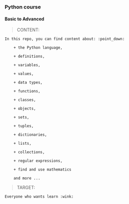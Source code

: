 ### Python course

#### Basic to Advanced

> CONTENT: 

    In this repo, you can find content about: :point_down:

        + the Python language, 

        + definitions, 

        + variables, 
        
        + values, 
        
        + data types, 
        
        + functions, 
        
        + classes, 
        
        + objects, 
        
        + sets, 
        
        + tuples, 
        
        + dictionaries, 
        
        + lists, 
        
        + collections, 
        
        + regular expressions, 
        
        + find and use mathematics 
        
        and more ...
> TARGET:
 
    Everyone who wants learn :wink:
